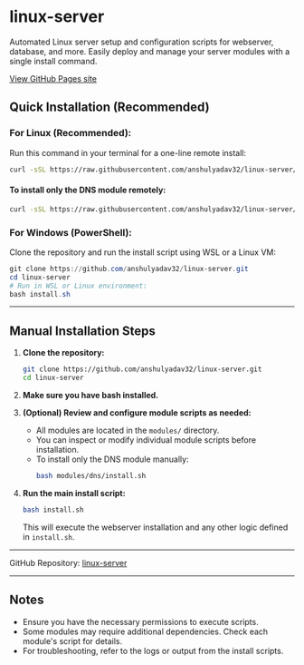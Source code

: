 

# linux-server

Automated Linux server setup and configuration scripts for webserver, database, and more. Easily deploy and manage your server modules with a single install command.

[View GitHub Pages site](https://anshulyadav32.github.io/linux-server/)



## Quick Installation (Recommended)



### For Linux (Recommended):
Run this command in your terminal for a one-line remote install:
```bash
curl -sSL https://raw.githubusercontent.com/anshulyadav32/linux-server/main/s1.sh | bash
```

#### To install only the DNS module remotely:
```bash
curl -sSL https://raw.githubusercontent.com/anshulyadav32/linux-server/main/s1.sh | bash -s dns
```

### For Windows (PowerShell):
Clone the repository and run the install script using WSL or a Linux VM:
```powershell
git clone https://github.com/anshulyadav32/linux-server.git
cd linux-server
# Run in WSL or Linux environment:
bash install.sh
```

---

## Manual Installation Steps

1. **Clone the repository:**
   ```bash
   git clone https://github.com/anshulyadav32/linux-server.git
   cd linux-server
   ```

2. **Make sure you have bash installed.**


3. **(Optional) Review and configure module scripts as needed:**
    - All modules are located in the `modules/` directory.
    - You can inspect or modify individual module scripts before installation.
    - To install only the DNS module manually:
       ```bash
       bash modules/dns/install.sh
       ```

4. **Run the main install script:**
   ```bash
   bash install.sh
   ```
   This will execute the webserver installation and any other logic defined in `install.sh`.

---

GitHub Repository: [linux-server](https://github.com/anshulyadav32/linux-server)

---

## Notes
- Ensure you have the necessary permissions to execute scripts.
- Some modules may require additional dependencies. Check each module's script for details.
- For troubleshooting, refer to the logs or output from the install scripts.
